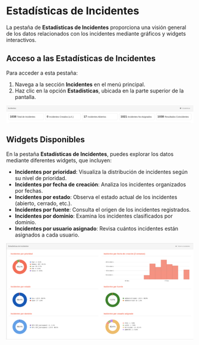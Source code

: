 # Estadísticas de Incidentes

La pestaña de **Estadísticas de Incidentes** proporciona una visión general de los datos relacionados con los incidentes mediante gráficos y widgets interactivos.

## Acceso a las Estadísticas de Incidentes

Para acceder a esta pestaña:

1. Navega a la sección **Incidentes** en el menú principal.
2. Haz clic en la opción **Estadísticas**, ubicada en la parte superior de la pantalla.

![Incident stats index page](images/ch21_incident_stats_index.es.png)

## Widgets Disponibles

En la pestaña **Estadísticas de Incidentes**, puedes explorar los datos mediante diferentes widgets, que incluyen:

- **Incidentes por prioridad**: Visualiza la distribución de incidentes según su nivel de prioridad.
- **Incidentes por fecha de creación**: Analiza los incidentes organizados por fechas.
- **Incidentes por estado**: Observa el estado actual de los incidentes (abierto, cerrado, etc.).
- **Incidentes por fuente**: Consulta el origen de los incidentes registrados.
- **Incidentes por dominio**: Examina los incidentes clasificados por dominio.
- **Incidentes por usuario asignado**: Revisa cuántos incidentes están asignados a cada usuario.

![Incident stats](images/ch21_incident_stats.es.png)
